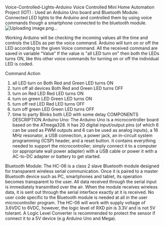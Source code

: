 Voice-Controlled-Lights-Arduino
Voice Controlled Mini Home Automation Project (IOT) : Used an Arduino Uno board and Bluetooth Module. Connected LED lights to the Arduino and controlled them by using voice commands though a smartphone connected to the bluetooth module.
![Uploading image.png…]()





Working
Arduino will be checking the incoming values all the time and controls the LEDs as per the voice command. Arduino will turn on or off the LED according to the given Voice command. All the received command are saved in variable “Value” If the value is "all LED turn on" then both the LEDs turns ON, like this other voice commands for turning on or off the individual LED is coded.

   Command                          Action
1. all LED turn on                  Both Red and Green LED turns ON
2. turn off all devices             Both Red and Green LED turns OFF
3. turn on Red LED                  Red LED turns ON
4. turn on green LED                Green LED turns ON
5. turn off red LED                 Red LED turns OFF
6. turn off green LED               Green LED turns OFF
7. time to party                    Blinks both LED with some delay
COMPONENTS DESCRIPTION
Arduino Uno: The Arduino Uno is a microcontroller board based on the ATmega328. It has 20 digital input/output pins (of which 6 can be used as PWM outputs and 6 can be used as analog inputs), a 16 MHz resonator, a USB connection, a power jack, an in-circuit system programming (ICSP) header, and a reset button. It contains everything needed to support the microcontroller; simply connect it to a computer (or appropriate wall power adapter) with a USB cable or power it with a AC-to-DC adapter or battery to get started.

Bluetooth Module: The HC-06 is a class 2 slave Bluetooth module designed for transparent wireless serial communication. Once it is paired to a master Bluetooth device such as PC, smartphones and tablet, its operation becomes transparent to the user. All data received through the serial input is immediately transmitted over the air. When the module receives wireless data, it is sent out through the serial interface exactly at it is received. No user code specific to the Bluetooth module is needed at all in the user microcontroller program. The HC-06 will work with supply voltage of 3.6VDC to 6VDC, however, the logic level of RXD pin is 3.3V and is not 5V tolerant. A Logic Level Converter is recommended to protect the sensor if connect it to a 5V device (e.g Arduino Uno and Mega).
